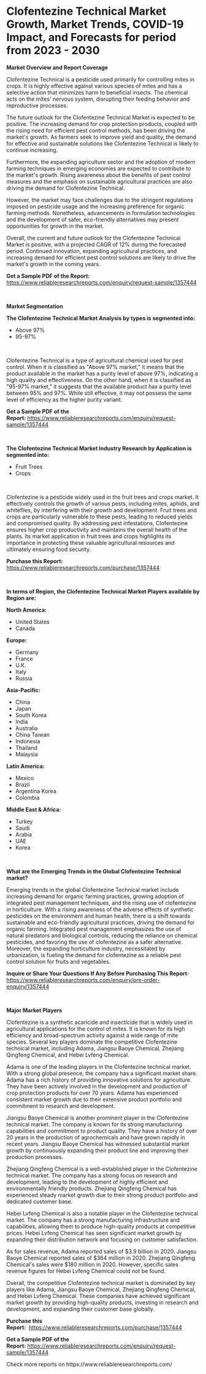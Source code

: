 <p><h1>Clofentezine Technical Market Growth, Market Trends, COVID-19 Impact, and Forecasts for period from 2023 - 2030</h1></p><p><strong>Market Overview and Report Coverage</strong></p>
<p><p>Clofentezine Technical is a pesticide used primarily for controlling mites in crops. It is highly effective against various species of mites and has a selective action that minimizes harm to beneficial insects. The chemical acts on the mites' nervous system, disrupting their feeding behavior and reproductive processes.</p><p>The future outlook for the Clofentezine Technical Market is expected to be positive. The increasing demand for crop protection products, coupled with the rising need for efficient pest control methods, has been driving the market's growth. As farmers seek to improve yield and quality, the demand for effective and sustainable solutions like Clofentezine Technical is likely to continue increasing.</p><p>Furthermore, the expanding agriculture sector and the adoption of modern farming techniques in emerging economies are expected to contribute to the market's growth. Rising awareness about the benefits of pest control measures and the emphasis on sustainable agricultural practices are also driving the demand for Clofentezine Technical.</p><p>However, the market may face challenges due to the stringent regulations imposed on pesticide usage and the increasing preference for organic farming methods. Nonetheless, advancements in formulation technologies and the development of safer, eco-friendly alternatives may present opportunities for growth in the market.</p><p>Overall, the current and future outlook for the Clofentezine Technical Market is positive, with a projected CAGR of 12% during the forecasted period. Continued innovation, expanding agricultural practices, and increasing demand for efficient pest control solutions are likely to drive the market's growth in the coming years.</p></p>
<p><strong>Get a Sample PDF of the Report:</strong> <a href="https://www.reliableresearchreports.com/enquiry/request-sample/1357444">https://www.reliableresearchreports.com/enquiry/request-sample/1357444</a></p>
<p>&nbsp;</p>
<p><strong>Market Segmentation</strong></p>
<p><strong>The Clofentezine Technical Market Analysis by types is segmented into:</strong></p>
<p><ul><li>Above 97%</li><li>95-97%</li></ul></p>
<p>&nbsp;</p>
<p><p>Clofentezine Technical is a type of agricultural chemical used for pest control. When it is classified as "Above 97% market," it means that the product available in the market has a purity level of above 97%, indicating a high quality and effectiveness. On the other hand, when it is classified as "95-97% market," it suggests that the available product has a purity level between 95% and 97%. While still effective, it may not possess the same level of efficiency as the higher purity variant.</p></p>
<p><strong>Get a Sample PDF of the Report:</strong>&nbsp;<a href="https://www.reliableresearchreports.com/enquiry/request-sample/1357444">https://www.reliableresearchreports.com/enquiry/request-sample/1357444</a></p>
<p>&nbsp;</p>
<p><strong>The Clofentezine Technical Market Industry Research by Application is segmented into:</strong></p>
<p><ul><li>Fruit Trees</li><li>Crops</li></ul></p>
<p>&nbsp;</p>
<p><p>Clofentezine is a pesticide widely used in the fruit trees and crops market. It effectively controls the growth of various pests, including mites, aphids, and whiteflies, by interfering with their growth and development. Fruit trees and crops are particularly vulnerable to these pests, leading to reduced yields and compromised quality. By addressing pest infestations, Clofentezine ensures higher crop productivity and maintains the overall health of the plants. Its market application in fruit trees and crops highlights its importance in protecting these valuable agricultural resources and ultimately ensuring food security.</p></p>
<p><strong>Purchase this Report:</strong>&nbsp; <a href="https://www.reliableresearchreports.com/purchase/1357444">https://www.reliableresearchreports.com/purchase/1357444</a></p>
<p>&nbsp;</p>
<p><strong>In terms of Region, the Clofentezine Technical Market Players available by Region are:</strong></p>
<p>
    <p> <strong> North America: </strong>
        <ul>
            <li>United States</li>
            <li>Canada</li>
        </ul>
        </p> 
    <p> <strong> Europe: </strong>
        <ul>
            <li>Germany</li>
            <li>France</li>
            <li>U.K.</li>
            <li>Italy</li>
            <li>Russia</li>
        </ul>
        </p> 
    <p> <strong> Asia-Pacific: </strong>
        <ul>
            <li>China</li>
            <li>Japan</li>
            <li>South Korea</li>
            <li>India</li>
            <li>Australia</li>
            <li>China Taiwan</li>
            <li>Indonesia</li>
            <li>Thailand</li>
            <li>Malaysia</li>
        </ul>
        </p> 
    <p> <strong> Latin America: </strong>
        <ul>
            <li>Mexico</li>
            <li>Brazil</li>
            <li>Argentina Korea</li>
            <li>Colombia</li>
        </ul>
        </p> 
    <p> <strong> Middle East & Africa: </strong>
        <ul>
            <li>Turkey</li>
            <li>Saudi</li>
            <li>Arabia</li>
            <li>UAE</li>
            <li>Korea</li>
        </ul>
    </p>
    </p>
<p>&nbsp;</p>
<p><strong>What are the Emerging Trends in the Global Clofentezine Technical market?</strong></p>
<p><p>Emerging trends in the global Clofentezine Technical market include increasing demand for organic farming practices, growing adoption of integrated pest management techniques, and the rising use of clofentezine in horticulture. With a rising awareness of the adverse effects of synthetic pesticides on the environment and human health, there is a shift towards sustainable and eco-friendly agricultural practices, driving the demand for organic farming. Integrated pest management emphasizes the use of natural predators and biological controls, reducing the reliance on chemical pesticides, and favoring the use of clofentezine as a safer alternative. Moreover, the expanding horticulture industry, necessitated by urbanization, is fueling the demand for clofentezine as a reliable pest control solution for fruits and vegetables.</p></p>
<p><strong>Inquire or Share Your Questions If Any Before Purchasing This Report</strong>- <a href="https://www.reliableresearchreports.com/enquiry/pre-order-enquiry/1357444">https://www.reliableresearchreports.com/enquiry/pre-order-enquiry/1357444</a></p>
<p>&nbsp;</p>
<p><strong>Major Market Players</strong></p>
<p><p>Clofentezine is a synthetic acaricide and insecticide that is widely used in agricultural applications for the control of mites. It is known for its high efficiency and broad-spectrum activity against a wide range of mite species. Several key players dominate the competitive Clofentezine technical market, including Adama, Jiangsu Baoye Chemical, Zhejiang Qingfeng Chemical, and Hebei Lvfeng Chemical.</p><p>Adama is one of the leading players in the Clofentezine technical market. With a strong global presence, the company has a significant market share. Adama has a rich history of providing innovative solutions for agriculture. They have been actively involved in the development and production of crop protection products for over 70 years. Adama has experienced consistent market growth due to their extensive product portfolio and commitment to research and development.</p><p>Jiangsu Baoye Chemical is another prominent player in the Clofentezine technical market. The company is known for its strong manufacturing capabilities and commitment to product quality. They have a history of over 20 years in the production of agrochemicals and have grown rapidly in recent years. Jiangsu Baoye Chemical has witnessed substantial market growth by continuously expanding their product line and improving their production processes.</p><p>Zhejiang Qingfeng Chemical is a well-established player in the Clofentezine technical market. The company has a strong focus on research and development, leading to the development of highly efficient and environmentally friendly products. Zhejiang Qingfeng Chemical has experienced steady market growth due to their strong product portfolio and dedicated customer base.</p><p>Hebei Lvfeng Chemical is also a notable player in the Clofentezine technical market. The company has a strong manufacturing infrastructure and capabilities, allowing them to produce high-quality products at competitive prices. Hebei Lvfeng Chemical has seen significant market growth by expanding their distribution network and focusing on customer satisfaction.</p><p>As for sales revenue, Adama reported sales of $3.9 billion in 2020. Jiangsu Baoye Chemical reported sales of $364 million in 2020. Zhejiang Qingfeng Chemical's sales were $180 million in 2020. However, specific sales revenue figures for Hebei Lvfeng Chemical could not be found.</p><p>Overall, the competitive Clofentezine technical market is dominated by key players like Adama, Jiangsu Baoye Chemical, Zhejiang Qingfeng Chemical, and Hebei Lvfeng Chemical. These companies have achieved significant market growth by providing high-quality products, investing in research and development, and expanding their customer base globally.</p></p>
<p><strong>Purchase this Report:</strong>&nbsp;&nbsp;<a href="https://www.reliableresearchreports.com/purchase/1357444">https://www.reliableresearchreports.com/purchase/1357444</a></p>
<p></p>
<p><strong>Get a Sample PDF of the Report:</strong>&nbsp;<a href="https://www.reliableresearchreports.com/enquiry/request-sample/1357444">https://www.reliableresearchreports.com/enquiry/request-sample/1357444</a></p>
<p>Check more reports on https://www.reliableresearchreports.com/</p>